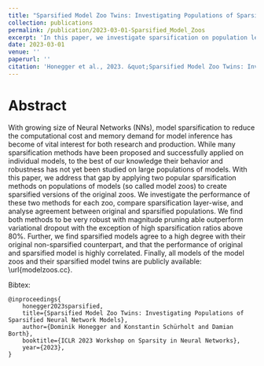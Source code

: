 ```yaml
---
title: "Sparsified Model Zoo Twins: Investigating Populations of Sparsified Neural Network Models"
collection: publications
permalink: /publication/2023-03-01-Sparsified_Model_Zoos
excerpt: 'In this paper, we investigate sparsification on population level.'
date: 2023-03-01
venue: ''
paperurl: ''
citation: 'Honegger et al., 2023. &quot;Sparsified Model Zoo Twins: Investigating Populations of Sparsified Neural Network Models.&quot; <i>ICLR Workshop on Sparsity in Neural Networks</i> 2023.'
---
```


Abstract 
=====
With growing size of Neural Networks (NNs), model sparsification to reduce the computational cost and memory demand for model inference has become of vital interest for both research and production. While many sparsification methods have been proposed and successfully applied on individual models, to the best of our knowledge their behavior and robustness has not yet been studied on large populations of models. With this paper, we address that gap by applying two popular sparsification methods on populations of models (so called model zoos) to create sparsified versions of the original zoos. We investigate the performance of these two methods for each zoo, compare sparsification layer-wise, and analyse agreement between original and sparsified populations.
We find both methods to be very robust with magnitude pruning able outperform variational dropout with the exception of high sparsification ratios above 80%.
Further, we find sparsified models agree to a high degree with their original non-sparsified counterpart, and that the performance of original and sparsified model is highly correlated. Finally, all models of the model zoos and their sparsified model twins are publicly available: \url{modelzoos.cc}.

Bibtex: 
```
@inproceedings{
    honegger2023sparsified,
    title={Sparsified Model Zoo Twins: Investigating Populations of Sparsified Neural Network Models},
    author={Dominik Honegger and Konstantin Schürholt and Damian Borth},
    booktitle={ICLR 2023 Workshop on Sparsity in Neural Networks},
    year={2023},
}
```